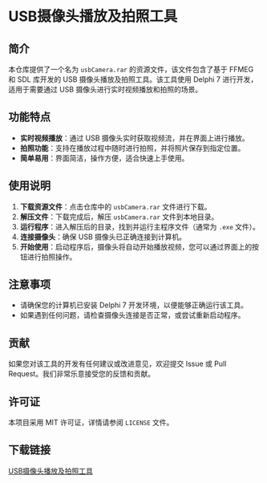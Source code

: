# USB摄像头播放及拍照工具

## 简介

本仓库提供了一个名为 `usbCamera.rar` 的资源文件，该文件包含了基于 FFMEG 和 SDL 库开发的 USB 摄像头播放及拍照工具。该工具使用 Delphi 7 进行开发，适用于需要通过 USB 摄像头进行实时视频播放和拍照的场景。

## 功能特点

- **实时视频播放**：通过 USB 摄像头实时获取视频流，并在界面上进行播放。
- **拍照功能**：支持在播放过程中随时进行拍照，并将照片保存到指定位置。
- **简单易用**：界面简洁，操作方便，适合快速上手使用。

## 使用说明

1. **下载资源文件**：点击仓库中的 `usbCamera.rar` 文件进行下载。
2. **解压文件**：下载完成后，解压 `usbCamera.rar` 文件到本地目录。
3. **运行程序**：进入解压后的目录，找到并运行主程序文件（通常为 `.exe` 文件）。
4. **连接摄像头**：确保 USB 摄像头已正确连接到计算机。
5. **开始使用**：启动程序后，摄像头将自动开始播放视频，您可以通过界面上的按钮进行拍照操作。

## 注意事项

- 请确保您的计算机已安装 Delphi 7 开发环境，以便能够正确运行该工具。
- 如果遇到任何问题，请检查摄像头连接是否正常，或尝试重新启动程序。

## 贡献

如果您对该工具的开发有任何建议或改进意见，欢迎提交 Issue 或 Pull Request。我们非常乐意接受您的反馈和贡献。

## 许可证

本项目采用 MIT 许可证，详情请参阅 `LICENSE` 文件。

## 下载链接

[USB摄像头播放及拍照工具](https://pan.quark.cn/s/3d87d181f6d6)